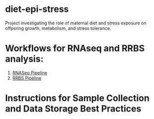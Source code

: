 # diet-epi-stress
Project investigating the role of maternal diet and stress exposure on offpsring growth, metabolism, and stress tolerance. 

# Workflows for RNAseq and RRBS analysis:
1. [RNASeq Pipeline](https://github.com/peggybiga/diet-epi-stress/blob/5c7b5913cb4c9f9e6289caaa87778fe1f28ff582/RNAseq_pipeline)
2. [RRBS Pipeline]()


# Instructions for Sample Collection and Data Storage Best Practices
